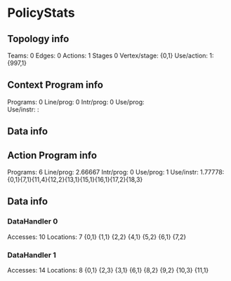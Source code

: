 # PolicyStats
## Topology info
Teams:		0
Edges:		0
Actions:	1
Stages		0
Vertex/stage:	{0,1} 
Use/action:	1: {997,1} 

## Context Program info
Programs:	0
Line/prog:	0
Intr/prog:	0
Use/prog:	
Use/instr:	: 

## Data info



## Action Program info
Programs:	6
Line/prog:	2.66667
Intr/prog:	0
Use/prog:	1
Use/instr:	1.77778: {0,1}{7,1}{11,4}{12,2}{13,1}{15,1}{16,1}{17,2}{18,3}

## Data info

### DataHandler 0
Accesses:	10
Locations:	7
{0,1} {1,1} {2,2} {4,1} {5,2} {6,1} {7,2} 

### DataHandler 1
Accesses:	14
Locations:	8
{0,1} {2,3} {3,1} {6,1} {8,2} {9,2} {10,3} {11,1} 
